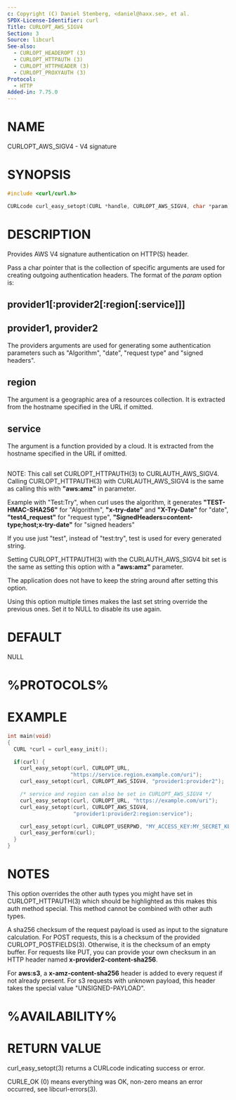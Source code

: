 ```yaml
---
c: Copyright (C) Daniel Stenberg, <daniel@haxx.se>, et al.
SPDX-License-Identifier: curl
Title: CURLOPT_AWS_SIGV4
Section: 3
Source: libcurl
See-also:
  - CURLOPT_HEADEROPT (3)
  - CURLOPT_HTTPAUTH (3)
  - CURLOPT_HTTPHEADER (3)
  - CURLOPT_PROXYAUTH (3)
Protocol:
  - HTTP
Added-in: 7.75.0
---
```


# NAME

CURLOPT_AWS_SIGV4 - V4 signature

# SYNOPSIS

~~~c
#include <curl/curl.h>

CURLcode curl_easy_setopt(CURL *handle, CURLOPT_AWS_SIGV4, char *param);
~~~

# DESCRIPTION

Provides AWS V4 signature authentication on HTTP(S) header.

Pass a char pointer that is the collection of specific arguments are used for
creating outgoing authentication headers. The format of the *param* option
is:

## provider1[:provider2[:region[:service]]]

## provider1, provider2

The providers arguments are used for generating some authentication parameters
such as "Algorithm", "date", "request type" and "signed headers".

## region

The argument is a geographic area of a resources collection.
It is extracted from the hostname specified in the URL if omitted.

## service

The argument is a function provided by a cloud. It is extracted from the
hostname specified in the URL if omitted.

##

NOTE: This call set CURLOPT_HTTPAUTH(3) to CURLAUTH_AWS_SIGV4. Calling
CURLOPT_HTTPAUTH(3) with CURLAUTH_AWS_SIGV4 is the same as calling this with
**"aws:amz"** in parameter.

Example with "Test:Try", when curl uses the algorithm, it generates
**"TEST-HMAC-SHA256"** for "Algorithm", **"x-try-date"** and **"X-Try-Date"**
for "date", **"test4_request"** for "request type",
**"SignedHeaders=content-type;host;x-try-date"** for "signed headers"

If you use just "test", instead of "test:try", test is used for every
generated string.

Setting CURLOPT_HTTPAUTH(3) with the CURLAUTH_AWS_SIGV4 bit set is the same as
setting this option with a **"aws:amz"** parameter.

The application does not have to keep the string around after setting this
option.

Using this option multiple times makes the last set string override the
previous ones. Set it to NULL to disable its use again.

# DEFAULT

NULL

# %PROTOCOLS%

# EXAMPLE

~~~c
int main(void)
{
  CURL *curl = curl_easy_init();

  if(curl) {
    curl_easy_setopt(curl, CURLOPT_URL,
                    "https://service.region.example.com/uri");
    curl_easy_setopt(curl, CURLOPT_AWS_SIGV4, "provider1:provider2");

    /* service and region can also be set in CURLOPT_AWS_SIGV4 */
    curl_easy_setopt(curl, CURLOPT_URL, "https://example.com/uri");
    curl_easy_setopt(curl, CURLOPT_AWS_SIGV4,
                     "provider1:provider2:region:service");

    curl_easy_setopt(curl, CURLOPT_USERPWD, "MY_ACCESS_KEY:MY_SECRET_KEY");
    curl_easy_perform(curl);
  }
}
~~~

# NOTES

This option overrides the other auth types you might have set in
CURLOPT_HTTPAUTH(3) which should be highlighted as this makes this auth method
special. This method cannot be combined with other auth types.

A sha256 checksum of the request payload is used as input to the signature
calculation. For POST requests, this is a checksum of the provided
CURLOPT_POSTFIELDS(3). Otherwise, it is the checksum of an empty buffer. For
requests like PUT, you can provide your own checksum in an HTTP header named
**x-provider2-content-sha256**.

For **aws:s3**, a **x-amz-content-sha256** header is added to every request if
not already present. For s3 requests with unknown payload, this header takes
the special value "UNSIGNED-PAYLOAD".

# %AVAILABILITY%

# RETURN VALUE

curl_easy_setopt(3) returns a CURLcode indicating success or error.

CURLE_OK (0) means everything was OK, non-zero means an error occurred, see
libcurl-errors(3).
